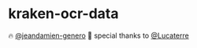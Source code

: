 # kraken-ocr-data

:fire: [@jeandamien-genero](https://github.com/jeandamien-genero/)
:fire_engine: special thanks to [@Lucaterre](https://github.com/Lucaterre)

